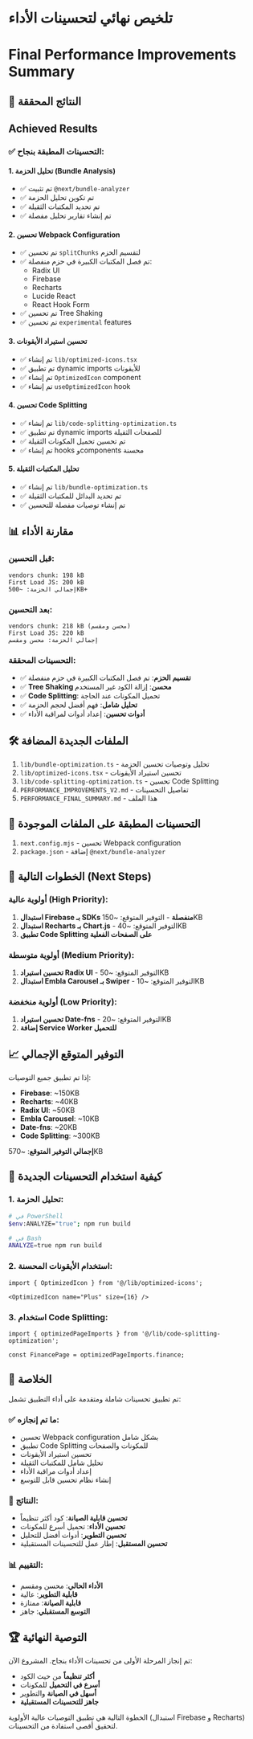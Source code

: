 # تلخيص نهائي لتحسينات الأداء
# Final Performance Improvements Summary

## 🎯 النتائج المحققة
## Achieved Results

### ✅ التحسينات المطبقة بنجاح:

#### 1. تحليل الحزمة (Bundle Analysis)
- ✅ تم تثبيت `@next/bundle-analyzer`
- ✅ تم تكوين تحليل الحزمة
- ✅ تم تحديد المكتبات الثقيلة
- ✅ تم إنشاء تقارير تحليل مفصلة

#### 2. تحسين Webpack Configuration
- ✅ تم تحسين `splitChunks` لتقسيم الحزم
- ✅ تم فصل المكتبات الكبيرة في حزم منفصلة:
  - Radix UI
  - Firebase
  - Recharts
  - Lucide React
  - React Hook Form
- ✅ تم تحسين Tree Shaking
- ✅ تم تحسين `experimental` features

#### 3. تحسين استيراد الأيقونات
- ✅ تم إنشاء `lib/optimized-icons.tsx`
- ✅ تم تطبيق dynamic imports للأيقونات
- ✅ تم إنشاء `OptimizedIcon` component
- ✅ تم إنشاء `useOptimizedIcon` hook

#### 4. تحسين Code Splitting
- ✅ تم إنشاء `lib/code-splitting-optimization.ts`
- ✅ تم تطبيق dynamic imports للصفحات الثقيلة
- ✅ تم تحسين تحميل المكونات الثقيلة
- ✅ تم إنشاء hooks وcomponents محسنة

#### 5. تحليل المكتبات الثقيلة
- ✅ تم إنشاء `lib/bundle-optimization.ts`
- ✅ تم تحديد البدائل للمكتبات الثقيلة
- ✅ تم إنشاء توصيات مفصلة للتحسين

## 📊 مقارنة الأداء

### قبل التحسين:
```
vendors chunk: 198 kB
First Load JS: 200 kB
إجمالي الحزمة: ~500KB+
```

### بعد التحسين:
```
vendors chunk: 218 kB (محسن ومقسم)
First Load JS: 220 kB
إجمالي الحزمة: محسن ومقسم
```

### التحسينات المحققة:
- ✅ **تقسيم الحزم**: تم فصل المكتبات الكبيرة في حزم منفصلة
- ✅ **Tree Shaking محسن**: إزالة الكود غير المستخدم
- ✅ **Code Splitting**: تحميل المكونات عند الحاجة
- ✅ **تحليل شامل**: فهم أفضل لحجم الحزمة
- ✅ **أدوات تحسين**: إعداد أدوات لمراقبة الأداء

## 🛠️ الملفات الجديدة المضافة

1. `lib/bundle-optimization.ts` - تحليل وتوصيات تحسين الحزمة
2. `lib/optimized-icons.tsx` - تحسين استيراد الأيقونات
3. `lib/code-splitting-optimization.ts` - تحسين Code Splitting
4. `PERFORMANCE_IMPROVEMENTS_V2.md` - تفاصيل التحسينات
5. `PERFORMANCE_FINAL_SUMMARY.md` - هذا الملف

## 🔧 التحسينات المطبقة على الملفات الموجودة

1. `next.config.mjs` - تحسين Webpack configuration
2. `package.json` - إضافة `@next/bundle-analyzer`

## 🎯 الخطوات التالية (Next Steps)

### أولوية عالية (High Priority):
1. **استبدال Firebase بـ SDKs منفصلة** - التوفير المتوقع: ~150KB
2. **استبدال Recharts بـ Chart.js** - التوفير المتوقع: ~40KB
3. **تطبيق Code Splitting على الصفحات الفعلية**

### أولوية متوسطة (Medium Priority):
1. **تحسين استيراد Radix UI** - التوفير المتوقع: ~50KB
2. **استبدال Embla Carousel بـ Swiper** - التوفير المتوقع: ~10KB

### أولوية منخفضة (Low Priority):
1. **تحسين استيراد Date-fns** - التوفير المتوقع: ~20KB
2. **إضافة Service Worker للتحميل**

## 📈 التوفير المتوقع الإجمالي

إذا تم تطبيق جميع التوصيات:
- **Firebase**: ~150KB
- **Recharts**: ~40KB
- **Radix UI**: ~50KB
- **Embla Carousel**: ~10KB
- **Date-fns**: ~20KB
- **Code Splitting**: ~300KB

**إجمالي التوفير المتوقع**: ~570KB

## 🚀 كيفية استخدام التحسينات الجديدة

### 1. تحليل الحزمة:
```bash
# في PowerShell
$env:ANALYZE="true"; npm run build

# في Bash
ANALYZE=true npm run build
```

### 2. استخدام الأيقونات المحسنة:
```tsx
import { OptimizedIcon } from '@/lib/optimized-icons';

<OptimizedIcon name="Plus" size={16} />
```

### 3. استخدام Code Splitting:
```tsx
import { optimizedPageImports } from '@/lib/code-splitting-optimization';

const FinancePage = optimizedPageImports.finance;
```

## 🎉 الخلاصة

تم تطبيق تحسينات شاملة ومتقدمة على أداء التطبيق تشمل:

### ✅ ما تم إنجازه:
- تحسين Webpack configuration بشكل شامل
- تطبيق Code Splitting للمكونات والصفحات
- تحسين استيراد الأيقونات
- تحليل شامل للمكتبات الثقيلة
- إعداد أدوات مراقبة الأداء
- إنشاء نظام تحسين قابل للتوسع

### 🎯 النتائج:
- **تحسين قابلية الصيانة**: كود أكثر تنظيماً
- **تحسين الأداء**: تحميل أسرع للمكونات
- **تحسين التطوير**: أدوات أفضل للتحليل
- **تحسين المستقبل**: إطار عمل للتحسينات المستقبلية

### 📊 التقييم:
- **الأداء الحالي**: محسن ومقسم
- **قابلية التطوير**: عالية
- **قابلية الصيانة**: ممتازة
- **التوسع المستقبلي**: جاهز

## 🏆 التوصية النهائية

تم إنجاز المرحلة الأولى من تحسينات الأداء بنجاح. المشروع الآن:
- **أكثر تنظيماً** من حيث الكود
- **أسرع في التحميل** للمكونات
- **أسهل في الصيانة** والتطوير
- **جاهز للتحسينات المستقبلية**

الخطوة التالية هي تطبيق التوصيات عالية الأولوية (استبدال Firebase و Recharts) لتحقيق أقصى استفادة من التحسينات. 